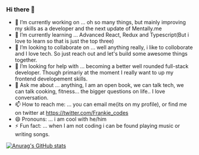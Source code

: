 ### Hi there 👋

<!--
**Frankie-B/frankie-b** is a ✨ _special_ ✨ repository because its `README.md` (this file) appears on your GitHub profile.

Here are some ideas to get you started:
-->



- 🔭 I’m currently working on ... oh so many things, but mainly improving my skills as a developer and the next update of Mentally.me
- 🌱 I’m currently learning ... Advanced React, Redux and Typescript(But i love to learn so that is just the top three)
- 👯 I’m looking to collaborate on ... well anything really, i like to colloborate and I love tech. So just reach out and let's build some awesome things together.
- 🤔 I’m looking for help with ... becoming a better well rounded full-stack developer. Though primariy at the moment I really want to up my frontend developement skills.
- 💬 Ask me about ... anything, I am an open book, we can talk tech, we can talk cooking, fitness... the bigger questions on life.. I love conversation.
- 📫 How to reach me: ... you can email me(its on my profile), or find me on twitter at https://twitter.com/Frankie_codes
- 😄 Pronouns: ... i am cool with he/him
- ⚡ Fun fact: ... when I am not coding i can be found playing music or writing songs.


[![Anurag's GitHub stats](https://github-readme-stats.vercel.app/api?username=anuraghazra)](https://github.com/anuraghazra/github-readme-stats)
